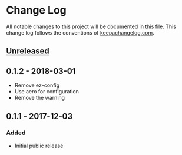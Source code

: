 # Change Log
All notable changes to this project will be documented in this file. This change log follows the conventions of [keepachangelog.com](http://keepachangelog.com/).

## [Unreleased]

## 0.1.2 - 2018-03-01

- Remove ez-config
- Use aero for configuration
- Remove the warning

## 0.1.1 - 2017-12-03

### Added

- Initial public release

[Unreleased]: https://github.com/agilecreativity/cucl/compare/0.1.2...HEAD
[0.1.2]: https://github.com/agilecreativity/cucl/compare/0.1.2...0.1.1
[0.1.1]: https://github.com/agilecreativity/cucl/compare/0.1.0...0.1.1
